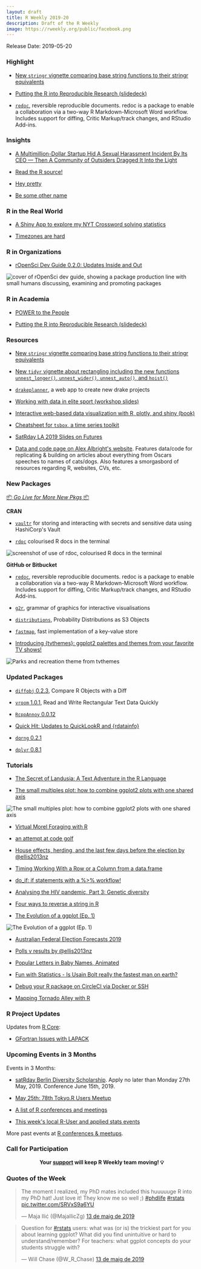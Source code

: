 ```yaml
---
layout: draft
title: R Weekly 2019-20
description: Draft of the R Weekly
image: https://rweekly.org/public/facebook.png
---
```


Release Date: 2019-05-20

###  Highlight

+ [New `stringr` vignette comparing base string functions to their stringr equivalents](https://stringr.tidyverse.org/articles/from-base.html)

+ [Putting the R into Reproducible Research (slidedeck)](https://annakrystalli.me/talks/r-in-repro-research.html#1)

+ [`redoc`](https://noamross.github.io/redoc/), reversible reproducible documents. redoc is a package to enable a collaboration via a two-way R Markdown-Microsoft Word workflow. Includes support for diffing, Critic Markup/track changes, and RStudio Add-ins.

### Insights

+ [A Multimillion-Dollar Startup Hid A Sexual Harassment Incident By Its CEO — Then A Community of Outsiders Dragged It Into the Light](https://www.buzzfeednews.com/article/daveyalba/datacamp-sexual-harassment-metoo-tech-startup)

+ [Read the R source!](https://blog.r-hub.io/2019/05/14/read-the-source/)

+ [Hey pretty](https://djnavarro.net/post/hey-pretty/)

+ [Be some other name](https://djnavarro.net/post/be-some-other-name/)

### R in the Real World

+ [A Shiny App to explore my NYT Crossword solving statistics](https://aschep.shinyapps.io/crosswordapp/)

+ [Timezones are hard](http://www.citizen-statistician.org/2019/05/timezones-are-hard/)


###  R in Organizations

+ [rOpenSci Dev Guide 0.2.0: Updates Inside and Out](https://ropensci.org/blog/2019/05/16/dev-guide-update/)

![cover of rOpenSci dev guide, showing a package production line with small humans discussing, examining and promoting packages](https://raw.githubusercontent.com/rweekly/image/master/2019-05-20/ropensci_dev_guide_cover.png)

###  R in Academia

+ [POWER to the People](https://ropensci.org/blog/2019/05/14/nasapower/)

+ [Putting the R into Reproducible Research (slidedeck)](https://annakrystalli.me/talks/r-in-repro-research.html#1)

###  Resources

+ [New `stringr` vignette comparing base string functions to their stringr equivalents](https://stringr.tidyverse.org/articles/from-base.html)

+ [New `tidyr` vignette about rectangling including the new functions `unnest_longer()`, `unnest_wider()`, `unnest_auto()`, and `hoist()`](https://tidyr.tidyverse.org/dev/articles/rectangle.html)

+ [`drakeplanner`](https://github.com/wlandau/drakeplanner), a web app to create new drake projects

+ [Working with data in elite sport (workshop slides)](https://jacquietran.github.io/2019_may_rladies_akl/R/#1)

+ [Interactive web-based data visualization with R, plotly, and shiny (book)](https://plotly-r.com/)

+ [Cheatsheet for `tsbox`, a time series toolkit](https://github.com/rstudio/cheatsheets/raw/master/tsbox.pdf)

+ [SatRday LA 2019 Slides on Futures](https://www.jottr.org/2019/05/16/future-satrdayla2019-slides/)

+ [Data and code page on Alex Albright's website](https://thelittledataset.com/data_code/). Features data/code for replicating & building on articles about everything from Oscars speeches to names of cats/dogs. Also features a smorgasbord of resources regarding R, websites, CVs, etc. 


###  New Packages

<p class="added-hostname"><a href="https://rweekly.org/live" target="_blank" class="externalLink">📦 <i>Go Live for More New Pkgs</i> 📦</a></p>

**CRAN**

+ [`vaultr`](https://reside-ic.github.io/blog/vaultr-1.0.2/) for storing and interacting with secrets and sensitive data using HashiCorp's Vault

+ [`rdoc`](https://github.com/mdequeljoe/rdoc) colourised R docs in the terminal

![screenshot of use of rdoc, colourised R docs in the terminal](https://raw.githubusercontent.com/rweekly/image/master/2019-05-20/rdoc.jpg)

**GitHub or Bitbucket**

+ [`redoc`](https://noamross.github.io/redoc/), reversible reproducible documents. redoc is a package to enable a collaboration via a two-way R Markdown-Microsoft Word workflow. Includes support for diffing, Critic Markup/track changes, and RStudio Add-ins.

+ [`g2r`](https://g2r.dev/), grammar of graphics for interactive visualisations

+ [`distributions`](https://alexpghayes.github.io/distributions/), Probability Distributions as S3 Objects

+ [`fastmap`](https://r-lib.github.io/fastmap/), fast implementation of a key-value store

+ [Introducing {tvthemes}: ggplot2 palettes and themes from your favorite TV shows!](https://ryo-n7.github.io/2019-05-16-introducing-tvthemes-package/)

![Parks and recreation theme from tvthemes](https://raw.githubusercontent.com/rweekly/image/master/2019-05-20/tv-themes.png)

### Updated Packages

+ [`diffobj` 0.2.3](https://github.com/brodieG/diffobj), Compare R Objects with a Diff 

+ [`vroom` 1.0.1](http://vroom.r-lib.org/news/index.html#vroom-1-0-1), Read and Write Rectangular Text Data Quickly

+ [`RcppAnnoy` 0.0.12](http://dirk.eddelbuettel.com/blog/2019/05/12#rcppannoy_0.0.12)

+ [Quick Hit: Updates to QuickLookR and {rdatainfo}](https://rud.is/b/2019/05/12/quick-hit-updates-to-quicklookr-and-rdatainfo/)

+ [`dqrng` 0.2.1](https://stubner.me/post/2019/dqrng-v0-2-1/)

+ [`dplyr` 0.8.1](https://www.tidyverse.org/articles/2019/05/dplyr-0-8-1/)


###  Tutorials

+ [The Secret of Landusia: A Text Adventure in the R Language](https://lucidmanager.org/text-adventure/)

+ [The small multiples plot: how to combine ggplot2 plots with one shared axis](https://aosmith.rbind.io/2019/05/13/small-multiples-plot/)

![The small multiples plot: how to combine ggplot2 plots with one shared axis](https://raw.githubusercontent.com/rweekly/image/master/2019-05-20/multiple-plots.png)

+ [Virtual Morel Foraging with R](https://rviews.rstudio.com/2019/05/13/virtual-morel-foraging-with-r/)

+ [an attempt at code golf](https://xianblog.wordpress.com/2019/05/15/an-attempt-at-code-golf/)

+ [House effects, herding, and the last few days before the election by @ellis2013nz](http://freerangestats.info/blog/2019/05/15/polls-misc)

+ [Timing Working With a Row or a Column from a data.frame](http://www.win-vector.com/blog/2019/05/timing-working-with-a-row-or-a-column-from-a-data-frame/)

+ [do_if: if statements with a %>% workflow!](http://www.favstats.eu/post/do_if/)

+ [Analysing the HIV pandemic, Part 3: Genetic diversity](https://rviews.rstudio.com/2019/05/16/pipeline-for-analysing-hiv-part-3/)

+ [Four ways to reverse a string in R](https://theautomatic.net/2019/05/17/four-ways-to-reverse-a-string-in-r/)

+ [The Evolution of a ggplot (Ep. 1)](https://cedricscherer.netlify.com/2019/05/17/the-evolution-of-a-ggplot-ep.-1/)

![The Evolution of a ggplot (Ep. 1)](https://raw.githubusercontent.com/rweekly/image/master/2019-05-20/evol-ggplot-1.gif)

+ [Australian Federal Election Forecasts 2019](http://freerangestats.info/elections/oz/index.html)

+ [Polls v results by @ellis2013nz](http://freerangestats.info/blog/2019/05/19/polls-v-results)

+ [Popular Letters in Baby Names, Animated](https://www.garrickadenbuie.com/blog/popular-letters-in-babynames/)

+ [Fun with Statistics - Is Usain Bolt really the fastest man on earth?](https://radmuzom.com/2019/05/18/fun-with-statistics-is-usain-bolt-really-the-fastest-man-on-earth/)

+ [Debug your R package on CircleCI via Docker or SSH](https://blog.jdblischak.com/posts/debug-circleci/)

+ [Mapping Tornado Alley with R](https://rud.is/b/2019/05/18/mapping-tornado-alley-with-r/)

<!--<div class="post-more-begi
n></div><div class="post-more-end"></div>-->

###  R Project Updates

Updates from [R Core](http://developer.r-project.org/blosxom.cgi/R-devel/NEWS):

+ [GFortran Issues with LAPACK](https://developer.r-project.org/Blog/public/2019/05/15/gfortran-issues-with-lapack/)


###  Upcoming Events in 3 Months

Events in 3 Months:

+ [satRday Berlin Diversity Scholarship](https://berlin2019.satrdays.org/scholarships/). Apply no later than Monday 27th May, 2019. Conference June 15th, 2019.

+ [May 25th: 78th Tokyo.R Users Meetup](https://tokyor.connpass.com/event/130254/)

+ [A list of R conferences and meetings](https://jumpingrivers.github.io/meetingsR/events.html)

+ [This week's local R-User and applied stats events](https://community.rstudio.com/c/irl)

More past events at [R conferences & meetups](https://conf.rweekly.org).


###  Call for Participation

<p class="hide-support added-hostname support-rweekly" style="text-align: center;font-weight: bold;">Your <a class="non-visited externalLink" href="https://www.patreon.com/rweekly" onclick="pas(this)">support</a> will keep R Weekly team moving! 💡</p>

###  Quotes of the Week

<blockquote class="twitter-tweet" data-lang="ca"><p lang="en" dir="ltr">The moment I realized, my PhD mates included this huuuuuge R into my PhD hat! Just love it! They know me so well ;) <a href="https://twitter.com/hashtag/phdlife?src=hash&amp;ref_src=twsrc%5Etfw">#phdlife</a> <a href="https://twitter.com/hashtag/rstats?src=hash&amp;ref_src=twsrc%5Etfw">#rstats</a> <a href="https://t.co/SRVxS9a6YU">pic.twitter.com/SRVxS9a6YU</a></p>&mdash; Maja Ilić (@MajaIlicZg) <a href="https://twitter.com/MajaIlicZg/status/1127932778429997058?ref_src=twsrc%5Etfw">13 de maig de 2019</a></blockquote>

<blockquote class="twitter-tweet" data-lang="ca"><p lang="en" dir="ltr">Question for <a href="https://twitter.com/hashtag/rstats?src=hash&amp;ref_src=twsrc%5Etfw">#rstats</a> users: what was (or is) the trickiest part for you about learning ggplot? What did you find unintuitive or hard to understand/remember? For teachers: what ggplot concepts do your students struggle with?</p>&mdash; Will Chase (@W_R_Chase) <a href="https://twitter.com/W_R_Chase/status/1127952758877802497?ref_src=twsrc%5Etfw">13 de maig de 2019</a></blockquote>


